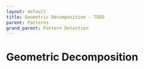 ```yaml
---
layout: default
title: Geometric Decomposition - TODO
parent: Patterns
grand_parent: Pattern Detection
---
```


# Geometric Decomposition